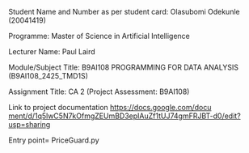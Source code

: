 Student Name and Number as per student card: Olasubomi Odekunle (20041419)

Programme: Master of Science in Artificial Intelligence

Lecturer Name: Paul Laird 

Module/Subject Title: B9AI108 PROGRAMMING FOR DATA ANALYSIS (B9AI108_2425_TMD1S)

Assignment Title: CA 2 (Project Assessment: B9AI108)

Link to project documentation
[https://docs.google.com/docu ment/d/1q5lwC5N7kOfmgZEUmBD3epIAuZf1tUJ74gmFRJBT-d0/edit?usp=sharing](https://docs.google.com/document/d/1q5lwC5N7kOfmgZEUmBD3epIAuZf1tUJ74gmFRJBT-d0/edit?usp=sharing)

Entry point=
PriceGuard.py